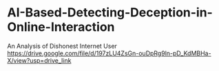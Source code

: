 # AI-Based-Detecting-Deception-in-Online-Interaction
An Analysis of Dishonest Internet User
https://drive.google.com/file/d/197zLU4ZsGn-ouDpRg9ln-pD_KdMBHa-X/view?usp=drive_link
